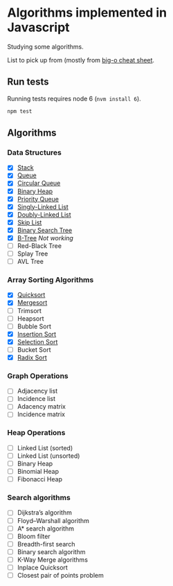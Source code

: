 # Algorithms implemented in Javascript

Studying some algorithms.

List to pick up from (mostly from [big-o cheat sheet](http://bigocheatsheet.com).

## Run tests

Running tests requires node 6 (`nvm install 6`).

```sh
npm test
```

## Algorithms

### Data Structures

* [x] [Stack](data-structures/stack)
* [x] [Queue](data-structures/queue/simple-queue)
* [x] [Circular Queue](data-structures/queue/circular-queue)
* [x] [Binary Heap](data-structures/heap/binary-heap)
* [x] [Priority Queue](data-structures/queue/priority-queue)
* [x] [Singly-Linked List](data-structures/linked-list/singly-linked-list)
* [x] [Doubly-Linked List](data-structures/linked-list/doubly-linked-list)
* [x] [Skip List](data-structures/linked-list/skip-list)
* [x] [Binary Search Tree](data-structures/tree/binary-search-tree)
* [x] [B-Tree](data-structures/tree/b-tree) *Not working*
* [ ] Red-Black Tree
* [ ] Splay Tree
* [ ] AVL Tree

### Array Sorting Algorithms

* [x] [Quicksort](sorting/quick-sort)
* [x] [Mergesort](sorting/merge-sort)
* [ ] Trimsort
* [ ] Heapsort
* [ ] Bubble Sort
* [x] [Insertion Sort](sorting/insertion-sort)
* [x] [Selection Sort](sorting/selection-sort)
* [ ] Bucket Sort
* [x] [Radix Sort](sorting/radix-sort)

### Graph Operations

* [ ] Adjacency list
* [ ] Incidence list
* [ ] Adacency matrix
* [ ] Incidence matrix

### Heap Operations

* [ ] Linked List (sorted)
* [ ] Linked List (unsorted)
* [ ] Binary Heap
* [ ] Binomial Heap
* [ ] Fibonacci Heap

### Search algorithms

* [ ] Dijkstra’s algorithm
* [ ] Floyd–Warshall algorithm
* [ ] A* search algorithm
* [ ] Bloom filter
* [ ] Breadth-first search
* [ ] Binary search algorithm
* [ ] K-Way Merge algorithms
* [ ] Inplace Quicksort
* [ ] Closest pair of points problem
